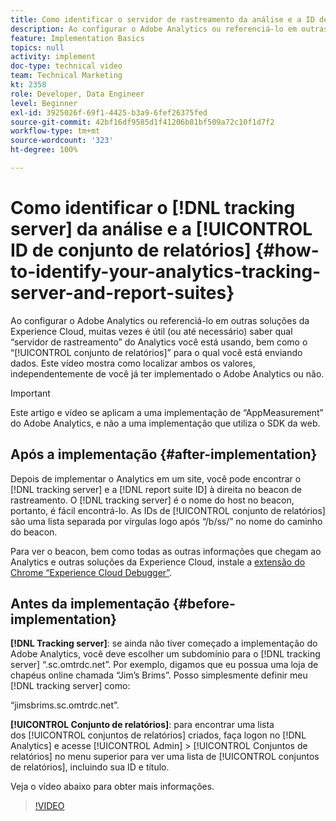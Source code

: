 ```yaml
---
title: Como identificar o servidor de rastreamento da análise e a ID de conjunto de relatórios
description: Ao configurar o Adobe Analytics ou referenciá-lo em outras soluções da Experience Cloud, muitas vezes é útil (ou até necessário) saber qual “servidor de rastreamento” do Analytics você está usando, bem como o “conjunto de relatórios” para o qual você está enviando dados. Este vídeo mostra como localizar ambos os valores, independentemente de você já ter implementado o Adobe Analytics ou não.
feature: Implementation Basics
topics: null
activity: implement
doc-type: technical video
team: Technical Marketing
kt: 2358
role: Developer, Data Engineer
level: Beginner
exl-id: 3925026f-69f1-4425-b3a9-6fef26375fed
source-git-commit: 42bf16df9585d1f41206b81bf509a72c10f1d7f2
workflow-type: tm+mt
source-wordcount: '323'
ht-degree: 100%

---
```


# Como identificar o [!DNL tracking server] da análise e a [!UICONTROL ID de conjunto de relatórios] {#how-to-identify-your-analytics-tracking-server-and-report-suites}

Ao configurar o Adobe Analytics ou referenciá-lo em outras soluções da Experience Cloud, muitas vezes é útil (ou até necessário) saber qual “servidor de rastreamento” do Analytics você está usando, bem como o “[!UICONTROL conjunto de relatórios]” para o qual você está enviando dados. Este vídeo mostra como localizar ambos os valores, independentemente de você já ter implementado o Adobe Analytics ou não.

>[!IMPORTANT]
>
>Este artigo e vídeo se aplicam a uma implementação de “AppMeasurement” do Adobe Analytics, e não a uma implementação que utiliza o SDK da web.

## Após a implementação {#after-implementation}

Depois de implementar o Analytics em um site, você pode encontrar o [!DNL tracking server] e a [!DNL report suite ID] à direita no beacon de rastreamento. O [!DNL tracking server] é o nome do host no beacon, portanto, é fácil encontrá-lo. As IDs de [!UICONTROL conjunto de relatórios] são uma lista separada por vírgulas logo após “/b/ss/” no nome do caminho do beacon.

Para ver o beacon, bem como todas as outras informações que chegam ao Analytics e outras soluções da Experience Cloud, instale a [extensão do Chrome “Experience Cloud Debugger”](https://chrome.google.com/webstore/detail/adobe-experience-cloud-de/ocdmogmohccmeicdhlhhgepeaijenapj?hl=pt-BR).

## Antes da implementação {#before-implementation}

**[!DNL Tracking server]**: se ainda não tiver começado a implementação do Adobe Analytics, você deve escolher um subdomínio para o [!DNL tracking server] “.sc.omtrdc.net”. Por exemplo, digamos que eu possua uma loja de chapéus online chamada “Jim’s Brims”. Posso simplesmente definir meu [!DNL tracking server] como:

“jimsbrims.sc.omtrdc.net”.

**[!UICONTROL Conjunto de relatórios]**: para encontrar uma lista dos [!UICONTROL conjuntos de relatórios] criados, faça logon no [!DNL Analytics] e acesse [!UICONTROL Admin] > [!UICONTROL Conjuntos de relatórios] no menu superior para ver uma lista de [!UICONTROL conjuntos de relatórios], incluindo sua ID e título.

Veja o vídeo abaixo para obter mais informações.

>[!VIDEO](https://video.tv.adobe.com/v/26061/?quality=12&learn=on)
